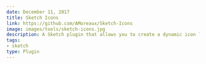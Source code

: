 ```yaml
---
date: December 11, 2017
title: Sketch Icons
link: https://github.com/AMoreaux/Sketch-Icons
image: images/tools/sketch-icons.jpg
description: A Sketch plugin that allows you to create a dynamic icon library for your UI kit. Just import a set of icons and automatically apply a color mask.
tags:
- sketch
type: Plugin
---
```


<!-- TOOLS TAGS
================================
- design
- development
- documentation
- frameworks
- sketch
  type: Plugin
  type: Sketch File
================================ -->
